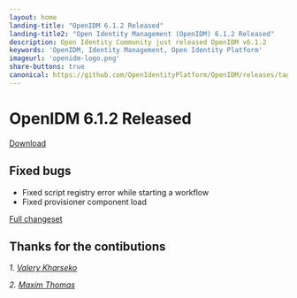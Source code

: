 ```yaml
---
layout: home
landing-title: "OpenIDM 6.1.2 Released"
landing-title2: "Open Identity Management (OpenIDM) 6.1.2 Released"
description: Open Identity Community just released OpenIDM v6.1.2
keywords: 'OpenIDM, Identity Management, Open Identity Platform'
imageurl: 'openidm-logo.png'
share-buttons: true
canonical: https://github.com/OpenIdentityPlatform/OpenIDM/releases/tag/6.1.2
---
```

# OpenIDM 6.1.2 Released

[Download](https://github.com/OpenIdentityPlatform/OpenIDM/releases/tag/6.1.2)

## Fixed bugs
* Fixed script registry error while starting a workflow
* Fixed provisioner component load

[Full changeset](https://github.com/OpenIdentityPlatform/OpenIDM/compare/6.1.1...6.1.2)


## Thanks for the contibutions

<i id="vharseko"><i>1. <a href="https://github.com/vharseko" target="_blank">Valery Kharseko</a></i>

<i id="maximthomas"><i>2. <a href="https://github.com/maximthomas" target="_blank">Maxim Thomas</a></i>

